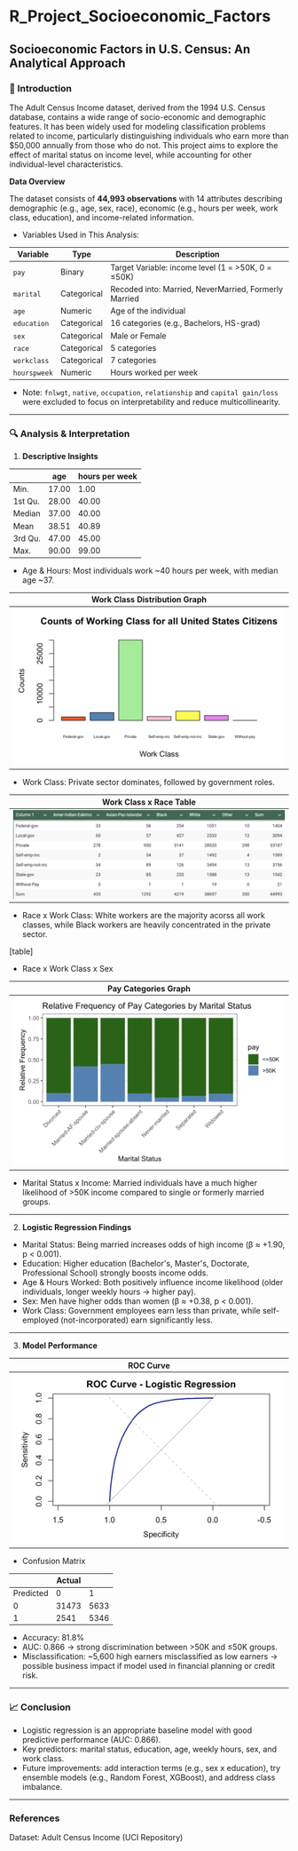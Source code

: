 # R_Project_Socioeconomic_Factors

## Socioeconomic Factors in U.S. Census: An Analytical Approach

### 📌 Introduction

The Adult Census Income dataset, derived from the 1994 U.S. Census database, contains a wide range of socio-economic and demographic features. It has been widely used for modeling classification problems related to income, particularly distinguishing individuals who earn more than $50,000 annually from those who do not. This project aims to explore the effect of marital status on income level, while accounting for other individual-level characteristics. 

**Data Overview**

The dataset consists of **44,993 observations** with 14 attributes describing demographic (e.g., age, sex, race), economic (e.g., hours per week, work class, education), and income-related information.

 - Variables Used in This Analysis:

| Variable      | Type        | Description                                            |
|---------------|-------------|--------------------------------------------------------|
| `pay`         | Binary      | Target Variable: income level   (1 = >50K, 0 = ≤50K)   |
| `marital`     | Categorical | Recoded into: Married, NeverMarried, Formerly Married  |
| `age`         | Numeric     | Age of the individual                                  |
| `education`   | Categorical | 16 categories (e.g., Bachelors, HS-grad)               |
| `sex`         | Categorical | Male or Female                                         |
| `race`        | Categorical | 5 categories                                           |
| `workclass`   | Categorical | 7 categories                                           |
| `hourspweek`  | Numeric     | Hours worked per week                                  |

 - Note: `fnlwgt`, `native`, `occupation`, `relationship` and `capital gain/loss` were excluded to focus on interpretability and reduce multicollinearity.

---

### 🔍 Analysis & Interpretation

1. **Descriptive Insights**

|           |  age    |    hours per week    |
|-----------|---------|----------------------|
| Min.      | 17.00   | 1.00                 |
| 1st Qu.   | 28.00   | 40.00                |
| Median    | 37.00   | 40.00                |
| Mean      | 38.51   | 40.89                | 
| 3rd Qu.   | 47.00   | 45.00                |
| Max.      | 90.00   | 99.00                |

* Age & Hours: Most individuals work ~40 hours per week, with median age ~37.

|                                             Work Class Distribution Graph                                              |
|------------------------------------------------------------------------------------------------------------------------|
|![image alt](https://github.com/hyenahlim-dataexplorer/R_Project_Socioeconomic_Factors/blob/main/workclass%20graph.png) |

* Work Class: Private sector dominates, followed by government roles.

|                                                 Work Class x Race Table                                                   |
|---------------------------------------------------------------------------------------------------------------------------|
|![image alt](https://github.com/hyenahlim-dataexplorer/R_Project_Socioeconomic_Factors/blob/main/workclass%20x%20race.png) |

* Race x Work Class: White workers are the majority acorss all work classes, while Black workers are heavily concentrated in the private sector.

[table]

* Race x Work Class x Sex

|                                                   Pay Categories Graph                                                         |
|--------------------------------------------------------------------------------------------------------------------------------|
|![image alt](https://github.com/hyenahlim-dataexplorer/R_Project_Socioeconomic_Factors/blob/main/Pay%20Categories%20Graph.png)  |

* Marital Status x Income: Married individuals have a much higher likelihood of >50K income compared to single or formerly married groups.

---

2. **Logistic Regression Findings**

* Marital Status: Being married increases odds of high income (β ≈ +1.90, p < 0.001).
* Education: Higher education (Bachelor's, Master's, Doctorate, Professional School) strongly boosts income odds.
* Age & Hours Worked: Both positively influence income likelihood (older individuals, longer weekly hours → higher pay).
* Sex: Men have higher odds than women (β ≈ +0.38, p < 0.001).
* Work Class: Government employees earn less than private, while self-employed (not-incorporated) earn significantly less.

---

3. **Model Performance**

|                                                             ROC Curve                                                          |
|--------------------------------------------------------------------------------------------------------------------------------|
| ![image alt](https://github.com/hyenahlim-dataexplorer/R_Project_Socioeconomic_Factors/blob/main/ROC%20Curve.png)              |

* Confusion Matrix

|           |    Actual     |           |
|-----------|---------------|-----------|
| Predicted | 0             | 1         |
|         0 | 31473         | 5633      |
|         1 | 2541          | 5346      |

* Accuracy: 81.8%
* AUC: 0.866 → strong discrimination between >50K and ≤50K groups.
* Misclassification: ~5,600 high earners misclassified as low earners → possible business impact if model used in financial planning or credit risk.

---

### 📈 Conclusion

* Logistic regression is an appropriate baseline model with good predictive performance (AUC: 0.866).
* Key predictors: marital status, education, age, weekly hours, sex, and work class.
* Future improvements: add interaction terms (e.g., sex x education), try ensemble models (e.g., Random Forest, XGBoost), and address class imbalance.

---

### References
Dataset: Adult Census Income (UCI Repository)

